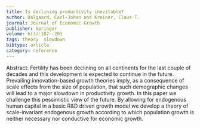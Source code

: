 ```yaml
---
title: Is declining productivity inevitable?
author: Dalgaard, Carl-Johan and Kreiner, Claus T.
journal: Journal of Economic Growth
publisher: Springer
volume: 6(3):187--203
tags: theory  slowdown
bibtype: article
category: reference
---
```

Abstract: Fertility has been declining on all continents for the last couple of decades and this development is expected to continue in the future. Prevailing innovation-based growth theories imply, as a consequence of scale effects from the size of population, that such demographic changes will lead to a major slowdown in productivity growth. In this paper we challenge this pessimistic view of the future. By allowing for endogenous human capital in a basic R\&D driven growth model we develop a theory of scale-invariant endogenous growth according to which population growth is neither necessary nor conductive for economic growth. 
